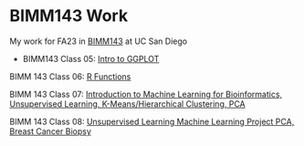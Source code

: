 # BIMM143 Work
My work for FA23 in [BIMM143](https://bioboot.github.io/bimm143_F23/) at UC San Diego

- BIMM143 Class 05: [Intro to GGPLOT ](https://github.com/Github-Giggity/BIMM143_github/blob/main/BIMM143class05/BIMM143class05Quarto.md)

BIMM 143 Class 06: [R Functions](https://github.com/Github-Giggity/BIMM143_github/blob/main/BIMM143class06/BIMM143class06.pdf)

BIMM 143 Class 07: [Introduction to Machine Learning for Bioinformatics, Unsupervised Learning, K-Means/Hierarchical Clustering, PCA](https://github.com/Github-Giggity/BIMM143_github/blob/main/BIMM143class07/BIMM143class07.pdf)

BIMM 143 Class 08: [Unsupervised Learning Machine Learning Project PCA, Breast Cancer Biopsy](https://github.com/Github-Giggity/BIMM143_github/blob/main/BIMM143class08/Class%208%20Mini-Project__files/BIMM143class08workinprogress.pdf)







